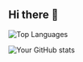 ## Hi there 👋

![Top Languages](https://github-readme-stats.vercel.app/api/top-langs/?username=Rume7&layout=compact&theme=dark)

![Your GitHub stats](https://github-readme-stats.vercel.app/api?username=Rume7&show_icons=true&theme=dark)

<!--
**Rume7/Rume7** is a ✨ _special_ ✨ repository because its `README.md` (this file) appears on your GitHub profile.

Here are some ideas to get you started:

- 🔭 I’m currently working on ...
- 🌱 I’m currently learning ...
- 👯 I’m looking to collaborate on ...
- 🤔 I’m looking for help with ...
- 💬 Ask me about ...
- 📫 How to reach me: ...
- 😄 Pronouns: ...
- ⚡ Fun fact: ...
-->
